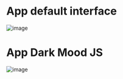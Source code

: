 # App default interface
![image](https://github.com/nhatlinhis/project-secret-app/assets/72988946/1d8360ff-019d-405d-948d-ff46b5030ddf)
# App Dark Mood JS
![image](https://github.com/nhatlinhis/project-secret-app/assets/72988946/920178c7-cba3-4622-9e52-63c6118aeab2)
